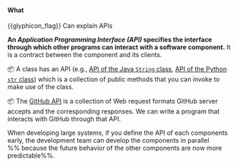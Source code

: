 <div id="title">

#### What

</div>

<span id="prereqs"></span>

<span id="outcomes">{{glyphicon_flag}} Can explain APIs</span>

<div id="body">

**An _Application Programming Interface (API)_ specifies the interface through which other programs can interact with a software component.** It is a contract between the component and its clients.

<tip-box>

:package: A class has an API (e.g., [API of the Java `String` class](http://docs.oracle.com/javase/8/docs/api/java/lang/String.html), [API of the Python `str` class](https://docs.python.org/3/library/stdtypes.html#text-sequence-type-str)) which is a collection of public methods that you can invoke to make use of the class.

:package: The [GitHub API](https://developer.github.com/v3/) is a collection of Web request formats GitHub server accepts and the corresponding responses. We can write a program that interacts with GitHub through that API.

</tip-box>

When developing large systems, if you define the API of each components early, the development team can develop the components in parallel %%&nbsp;because the future behavior of the other components are now more predictable%%. 

</div>

<div id="extras">

<include src="exercises.md" />

</div>